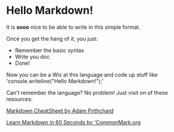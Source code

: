 # Hello Markdown!

It is **sooo** nice to be able to write in this simple format.

Once you get the hang of *it*, you just:

* Remember the basic syntax
* Write you doc
* Done!

Now you can be a Wiz at this language and code up stuff like 'console.writeline("Hello Markdown!");'

Can't remember the language? No problem! Just visit on of these resources:

[Markdown CheatSheet by Adam Prithchard](https://github.com/adam-p.markdown-here/wiki/Markdown-Cheetsheet)

[Learn Markdown in 60 Seconds by 'CommonMark.org](http://commonmark.org/help/)

